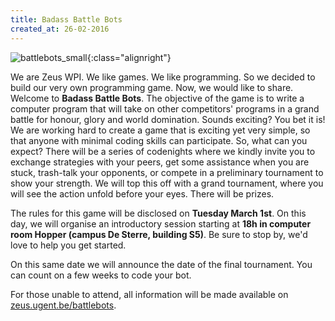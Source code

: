 ```yaml
---
title: Badass Battle Bots
created_at: 26-02-2016
---
```


![battlebots_small](https://zeus.ugent.be/wp-content/uploads/2016/02/battlebots_small-300x212.jpg){:class="alignright"}

We are Zeus WPI. We like games. We like programming. So we decided to build our very own programming game. Now, we would like to share. Welcome to **Badass Battle Bots**. The objective of the game is to write a computer program that will take on other competitors' programs in a grand battle for honour, glory and world domination. Sounds exciting? You bet it is! We are working hard to create a game that is exciting yet very simple, so that anyone with minimal coding skills can participate. So, what can you expect? There will be a series of codenights where we kindly invite you to exchange strategies with your peers, get some assistance when you are stuck, trash-talk your opponents, or compete in a preliminary tournament to show your strength. We will top this off with a grand tournament, where you will see the action unfold before your eyes. There will be prizes.

The rules for this game will be disclosed on **Tuesday March 1st**. On this day, we will organise an introductory session starting at **18h in computer room Hopper (campus De Sterre, building S5)**. Be sure to stop by, we'd love to help you get started.

On this same date we will announce the date of the final tournament. You can count on a few weeks to code your bot.

For those unable to attend, all information will be made available on [zeus.ugent.be/battlebots](https://zeus.ugent.be/battlebots).
